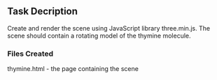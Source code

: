 ## Task Decription

Create and render the scene using JavaScript library three.min.js. The scene should contain a rotating model of the thymine molecule.

### Files Created

thymine.html - the page containing the scene
